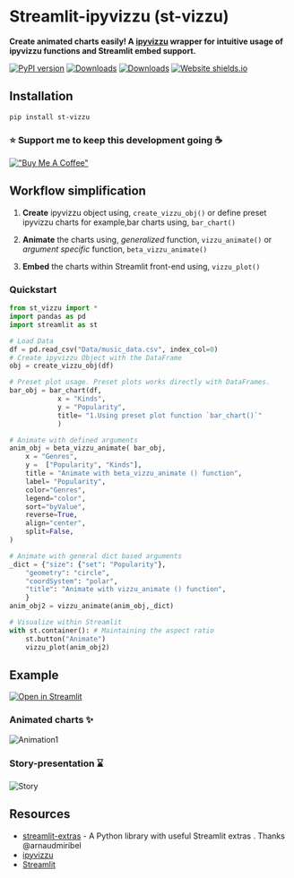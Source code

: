 # Streamlit-ipyvizzu (st-vizzu)

**Create animated charts easily! A [ipyvizzu](https://github.com/vizzuhq/ipyvizzu)  wrapper for intuitive usage of ipyvizzu functions and Streamlit embed support.**

[![PyPI version](https://badge.fury.io/py/st-vizzu.svg)](https://badge.fury.io/py/st-vizzu)
[![Downloads](https://static.pepy.tech/personalized-badge/st-vizzu?period=month&units=international_system&left_color=black&right_color=green&left_text=Downloads)](https://pepy.tech/project/st-vizzu)
[![Downloads](https://pepy.tech/badge/st-vizzu/month)](https://pepy.tech/project/st-vizzu)
 [![Website shields.io](https://img.shields.io/website-up-down-green-red/http/shields.io.svg)](https://hellostvizzu.streamlitapp.com/)



## Installation 
```console
pip install st-vizzu
```


### ⭐️ Support me to keep this development going ☕️ 
[!["Buy Me A Coffee"](https://www.buymeacoffee.com/assets/img/custom_images/orange_img.png)](https://www.buymeacoffee.com/AvraCodes)

## Workflow simplification 

1. **Create** ipyvizzu object using,
`create_vizzu_obj()`
or define preset ipyvizzu charts for example,bar charts using, `bar_chart()`

2. **Animate** the charts using, _generalized_ function, `vizzu_animate()` or _argument specific_ function, `beta_vizzu_animate()`

3. **Embed** the charts within Streamlit front-end using, `vizzu_plot()`

### Quickstart
```python
from st_vizzu import *
import pandas as pd
import streamlit as st

# Load Data
df = pd.read_csv("Data/music_data.csv", index_col=0)
# Create ipyvizzu Object with the DataFrame
obj = create_vizzu_obj(df)

# Preset plot usage. Preset plots works directly with DataFrames.
bar_obj = bar_chart(df,
            x = "Kinds", 
            y = "Popularity",
            title= "1.Using preset plot function `bar_chart()`"
            )

# Animate with defined arguments 
anim_obj = beta_vizzu_animate( bar_obj,
    x = "Genres",
    y =  ["Popularity", "Kinds"],
    title = "Animate with beta_vizzu_animate () function",
    label= "Popularity",
    color="Genres",
    legend="color",
    sort="byValue",
    reverse=True,
    align="center",
    split=False,
)

# Animate with general dict based arguments 
_dict = {"size": {"set": "Popularity"}, 
    "geometry": "circle",
    "coordSystem": "polar",
    "title": "Animate with vizzu_animate () function",
    }
anim_obj2 = vizzu_animate(anim_obj,_dict)

# Visualize within Streamlit
with st.container(): # Maintaining the aspect ratio
    st.button("Animate")
    vizzu_plot(anim_obj2)

```

## Example

[![Open in Streamlit](https://static.streamlit.io/badges/streamlit_badge_black_white.svg)](https://hellostvizzu.streamlitapp.com/)

### Animated charts ✨
![Animation1](https://github.com/avrabyt/Streamlit-ipyvizzu/blob/main/Resources/animation.gif)

### Story-presentation ⌛️
![Story](https://github.com/avrabyt/Streamlit-ipyvizzu/blob/main/Resources/story.gif)


## Resources 
- [streamlit-extras](https://github.com/arnaudmiribel/streamlit-extras) - A Python library with useful Streamlit extras . Thanks @arnaudmiribel
- [ipyvizzu](https://github.com/vizzuhq/ipyvizzu)
- [Streamlit](https://discuss.streamlit.io/)


